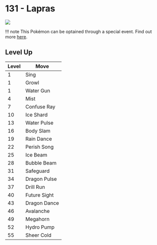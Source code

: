 # 131 - Lapras
![][131]

!!! note
    This Pokémon can be optained through a special event. Find out more [here](/special_events/#lapras).

## Level Up

Level | Move
---   | ---
  1   | Sing
  1   | Growl
  1   | Water Gun
  4   | Mist
  7   | Confuse Ray
 10   | Ice Shard
 13   | Water Pulse
 16   | Body Slam
 19   | Rain Dance
 22   | Perish Song
 25   | Ice Beam
 28   | Bubble Beam
 31   | Safeguard
 34   | Dragon Pulse
 37   | Drill Run
 40   | Future Sight
 43   | Dragon Dance
 46   | Avalanche
 49   | Megahorn
 52   | Hydro Pump
 55   | Sheer Cold



[131]: /img/pokemon/131.png
